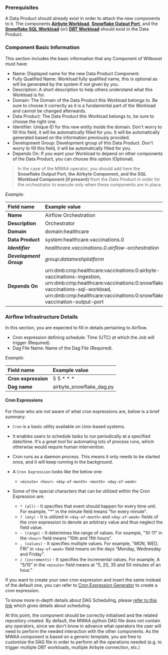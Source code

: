 ### Prerequisites

A Data Product should already exist in order to attach the new components to it.
The components **[Airbyte Workload](https://github.com/agile-lab-dev/witboost-airbyte-workload-template)**, **[Snowflake Output Port](https://github.com/agile-lab-dev/witboost-snowflake-output-port-template)**, and the **[Snowflake SQL Workload](https://github.com/agile-lab-dev/witboost-snowflake-sql-workload-template)** (or) **[DBT Workload](https://github.com/agile-lab-dev/witboost-dbt-workload-template)** should exist in the Data Product.


### Component Basic Information

This section includes the basic information that any Component of Witboost must have:

- Name: Displayed name for the new Data Product Component.
- Fully Qualified Name: Workload fully qualified name, this is optional as will be generated by the system if not given by you.
- Description: A short description to help others understand what this Workload is for.
- Domain: The Domain of the Data Product this Workload belongs to. Be sure to choose it correctly as it is a fundamental part of the Workload and cannot be changed afterwards.
- Data Product: The Data Product this Workload belongs to, be sure to choose the right one.
- Identifier: Unique ID for this new entity inside the domain. Don't worry to fill this field, it will be automatically filled for you. It will be automatically generated based on the information previously provided.
- Development Group: Development group of this Data Product. Don't worry to fill this field, it will be automatically filled for you.
- Depends On: If you want your Workload to depend on other components of the Data Product, you can choose this option (Optional).


> In the case of the MWAA operator, you should add here the **Snowflake Output Port, the Airbyte Component, and the SQL Workload Component (if present)** from the Data Product in order for the orchestrator to execute only when these components are in place.


*Example:*

| Field name              | Example value                                                                                                                                                                                                            |
|:------------------------|:-------------------------------------------------------------------------------------------------------------------------------------------------------------------------------------------------------------------------|
| **Name**                | Airflow Orchestration                                                                                                                                                                                                    |
| **Description**         | Orchestrator                                                                                                                                                                                                             |
| **Domain**              | domain:healthcare                                                                                                                                                                                                        |
| **Data Product**        | system:healthcare.vaccinations.0                                                                                                                                                                                         |
| **_Identifier_**        | _healthcare.vaccinations.0.airflow-orchestration_                                                                                                                                                                        |
| **_Development Group_** | _group:datameshplatform_                                                                                                                                                                                                 |
| **Depends On**          | urn:dmb:cmp:healthcare:vaccinations:0:airbyte-vaccinations-ingestion, urn:dmb:cmp:healthcare:vaccinations:0:snowflake-vaccinations-sql-workload, urn:dmb:cmp:healthcare:vaccinations:0:snowflake-vaccination-output-port |


### Airflow Infrastructure Details

In this section, you are expected to fill in details pertaining to Airflow.

- Cron expression defining schedule: Time (UTC) at which the Job will trigger (Required).
- Dag File Name: Name of the Dag File (Required).

*Example:*

| Field name          | Example value            |
|:--------------------|:-------------------------|
| **Cron expression** | 5 5 \* \* \*             |
| **Dag name**        | airbyte_snowflake_dag.py |

#### Cron Expressions

For those who are not aware of what cron expressions are, below is a brief summary:

- `Cron` is a basic utility available on Unix-based systems.

- It enables users to schedule tasks to run periodically at a specified date/time. It's a great tool for automating lots of process runs, which otherwise would require human intervention.

- Cron runs as a daemon process. This means it only needs to be started once, and it will keep running in the background.

- A `Cron Expression` looks like the below one:
    - `<minute> <hour> <day-of-month> <month> <day-of-week>`

- Some of the special characters that can be utilized within the Cron Expression are:
    - `* (all)` - It specifies that event should happen for every time unit. For example, "*" in the minute field means "for every minute".
    - `? (any)` - It is utilized in `<day-of-month>` and `<day-of-week>` fields of the cron expression to denote an arbitrary value and thus neglect the field value.
    - `- (range)` - It determines the range of values. For example, "10-11" in the `<hour>` field means "10th and 11th hours".
    - `, (values)` - It specifies multiple values. For example, "MON, WED, FRI" in `<day-of-week>` field means on the days “Monday, Wednesday and Friday”.
    - `/ (increments)` - It specifies the incremental values. For example, A “5/15” in the `<minute>` field means at “5, 20, 35 and 50 minutes of an hour.”

If you want to create your own cron expression and insert the same instead of the default one, you can refer to [Cron Expression Generator](https://crontab.guru/) to create a cron expression.

To know more in-depth details about DAG Scheduling, please [refer to this link](https://airflow.apache.org/docs/apache-airflow/stable/authoring-and-scheduling/index.html) which gives details about scheduling.

At this point, the component should be correctly initialised and the related repository created. By default, the MWAA python DAG file does not contain any operators, since we don't know in advance what operators the user will need to perform the needed interaction with the other components. As the MWAA component is based on a generic template, you are free to customize the DAG file in order to perform all the operations needed (e.g. to trigger multiple DBT workloads, multiple Airbyte connection, etc.)